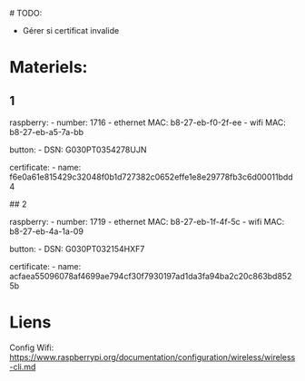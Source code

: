 # TODO:

- Gérer si certificat invalide

# Materiels:

## 1

raspberry:
    - number: 1716
    - ethernet MAC: b8-27-eb-f0-2f-ee
    - wifi MAC: b8-27-eb-a5-7a-bb

button:
    - DSN: G030PT0354278UJN

certificate:
    - name: f6e0a61e815429c32048f0b1d727382c0652effe1e8e29778fb3c6d00011bdd4

## 2

raspberry:
    - number: 1719
    - ethernet MAC: b8-27-eb-1f-4f-5c
    - wifi MAC:  b8-27-eb-4a-1a-09 

button:
    - DSN: G030PT032154HXF7

certificate:
    - name: acfaea55096078af4699ae794cf30f7930197ad1da3fa94ba2c20c863bd8525b

# Liens

Config Wifi: https://www.raspberrypi.org/documentation/configuration/wireless/wireless-cli.md
